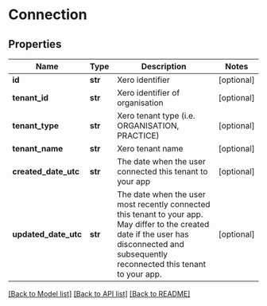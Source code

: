 # Connection

## Properties
Name | Type | Description | Notes
------------ | ------------- | ------------- | -------------
**id** | **str** | Xero identifier | [optional] 
**tenant_id** | **str** | Xero identifier of organisation | [optional] 
**tenant_type** | **str** | Xero tenant type (i.e. ORGANISATION, PRACTICE) | [optional] 
**tenant_name** | **str** | Xero tenant name | [optional] 
**created_date_utc** | **str** | The date when the user connected this tenant to your app | [optional] 
**updated_date_utc** | **str** | The date when the user most recently connected this tenant to your app. May differ to the created date if the user has disconnected and subsequently reconnected this tenant to your app. | [optional] 

[[Back to Model list]](../README.md#documentation-for-models) [[Back to API list]](../README.md#documentation-for-api-endpoints) [[Back to README]](../README.md)


